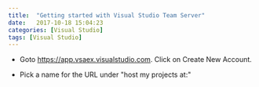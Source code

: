 ```yaml
---
title:  "Getting started with Visual Studio Team Server"
date:   2017-10-18 15:04:23
categories: [Visual Studio]
tags: [Visual Studio]
---
```


* Goto https://app.vsaex.visualstudio.com. Click on Create New Account. 

* Pick a name for the URL under "host my projects at:"


